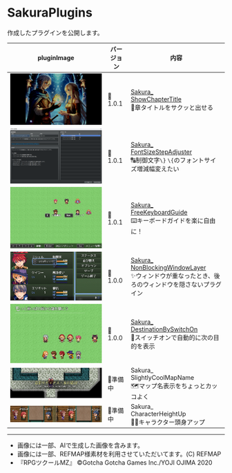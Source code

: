 # SakuraPlugins

作成したプラグインを公開します。

| pluginImage                                                                                                         | バージョン | 内容                                                                                                                                                                   |
| ------------------------------------------------------------------------------------------------------------------- | ---------- | ---------------------------------------------------------------------------------------------------------------------------------------------------------------------- |
| <a href="Sakura_ShowChapterTitle/Sakura_ShowChapterTitle.md"><img src="image.png" alt="alt text"></a>               | 🎉1.0.1     | [Sakura_<br>ShowChapterTitle](Sakura_ShowChapterTitle/Sakura_ShowChapterTitle.md)  <br>🌟章タイトルをサクッと出せる                                                     |
| <a href="Sakura_FontSizeStepAdjuster/Sakura_FontSizeStepAdjuster.md"><img src="image-1.png" alt="alt text"></a>     | 🎉1.0.1     | [Sakura_<br>FontSizeStepAdjuster](Sakura_FontSizeStepAdjuster/Sakura_FontSizeStepAdjuster.md)<br>🔠制御文字`\}` `\{`のフォントサイズ増減幅変えたい                      |
| <a href="Sakura_FreeKeyboardGuide/Sakura_FreeKeyboardGuide.md"><img src="image-10.png" alt="alt text"></a>          | 🎉1.0.1     | [Sakura_<br>FreeKeyboardGuide](Sakura_FreeKeyboardGuide/Sakura_FreeKeyboardGuide.md)<br>⌨️キーボードガイドを楽に自由に！                                                |
| <a href="Sakura_NonBlockingWindowLayer/Sakura_NonBlockingWindowLayer.md"><img src="image-6.png" alt="alt text"></a> | 🎉1.0.0     | [Sakura_<br>NonBlockingWindowLayer](Sakura_NonBlockingWindowLayer/Sakura_NonBlockingWindowLayer.md)<br>✨ウィンドウが重なったとき、後ろのウィンドウを隠さないプラグイン |
| <a href="#"><img src="image-11.png" alt="alt text"></a>                                                             | 🎉1.0.0     | [Sakura_<br>DestinationBySwitchOn](Sakura_DestinationBySwitchOn/Sakura_DestinationBySwitchOn.md)<br>🧭スイッチオンで自動的に次の目的を表示                              |
| <a href="#"><img src="image-7.png" alt="alt text"></a>                                                              | 🚧準備中    | Sakura_<br>SlightlyCoolMapName<br>🗺️マップ名表示をちょっとカッコよく                                                                                                    |
| <a href="#"><img src="image-9.png" alt="alt text"></a>                                                              | 🚧準備中    | Sakura_<br>CharacterHeightUp <br>🚶‍♀️キャラクター頭身アップ                                                                                                               |


---
- 画像には一部、AIで生成した画像を含みます。
- 画像には一部、REFMAP様素材を利用させていただいてます。(C) REFMAP
- 『RPGツクールMZ』	©Gotcha Gotcha Games Inc./YOJI OJIMA 2020
